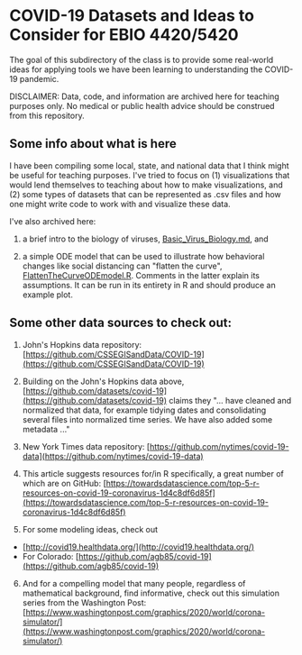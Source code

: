 # COVID-19 Datasets and Ideas to Consider for EBIO 4420/5420

The goal of this subdirectory of the class is to provide some real-world ideas for applying tools we have been learning to understanding the COVID-19 pandemic.  

DISCLAIMER:  Data, code, and information are archived here for teaching purposes only.  No medical or public health advice should be construed from this repository.

## Some info about what is here
I have been compiling some local, state, and national data that I think might be useful for teaching purposes.  I've tried to focus on (1)  visualizations that would lend themselves to teaching about how to make visualizations, and (2) some types of datasets that can be represented as .csv files and how one might write code to work with and visualize these data.  

I've also archived here:

1. a brief intro to the biology of viruses, [Basic_Virus_Biology.md](Basic_Virus_Biology.md), and

2. a simple ODE model that can be used to illustrate how behavioral changes like social distancing can "flatten the curve", [FlattenTheCurveODEmodel.R](FlattenTheCurveODEmodel.R).  Comments in the latter explain its assumptions.  It can be run in its entirety in R and should produce an example plot.


## Some other data sources to check out:

1. John's Hopkins data repository: [https://github.com/CSSEGISandData/COVID-19](https://github.com/CSSEGISandData/COVID-19)

2. Building on the John's Hopkins data above, [https://github.com/datasets/covid-19](https://github.com/datasets/covid-19) claims they "... have cleaned and normalized that data, for example tidying dates and consolidating several files into normalized time series. We have also added some metadata ..."

3. New York Times data repository: [https://github.com/nytimes/covid-19-data](https://github.com/nytimes/covid-19-data)

4. This article suggests resources for/in R specifically, a great number of which are on GitHub: [https://towardsdatascience.com/top-5-r-resources-on-covid-19-coronavirus-1d4c8df6d85f](https://towardsdatascience.com/top-5-r-resources-on-covid-19-coronavirus-1d4c8df6d85f)

5. For some modeling ideas, check out 
+ [http://covid19.healthdata.org/](http://covid19.healthdata.org/)
+ For Colorado: [https://github.com/agb85/covid-19](https://github.com/agb85/covid-19)

6. And for a compelling model that many people, regardless of mathematical background, find informative, check out this simulation series from the Washington Post: [https://www.washingtonpost.com/graphics/2020/world/corona-simulator/](https://www.washingtonpost.com/graphics/2020/world/corona-simulator/)



